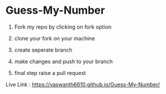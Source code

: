 # Guess-My-Number

1. Fork my repo by clicking on fork option

2. clone your fork on your machine

3. create seperate branch

4. make changes and push to your branch

5. final step raise a pull request


Live Link : https://yaswanth6610.github.io/Guess-My-Number/
